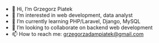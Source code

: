 - 👋 Hi, I’m Grzegorz Piatek
- 👀 I’m interested in web development, data analyst
- 🌱 I’m currently learning PHP/Laravel, Django, MySQL
- 💞️ I’m looking to collaborate on backend web development
- 📫 How to reach me: grzegorzadampiatek@gmail.com 

